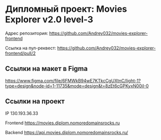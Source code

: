 # Дипломный проект: Movies Explorer v2.0 level-3

Адрес репозитория: https://github.com/Andrey032/movies-explorer-frontend

Ссылка на пул-реквест: https://github.com/Andrey032/movies-explorer-frontend/pull/2

## Ссылки на макет в Figma 

https://www.figma.com/file/6FMWkB94wE7KTkcCgUXtnC/light-1?type=design&node-id=1-11735&mode=design&t=8zEt6cGPKyxN00iI-0

## Ссылки на проект

IP 130.193.36.33

Frontend https://movies.diplom.nomoredomainsrocks.ru

Backend https://api.movies.diplom.nomoredomainsrocks.ru/